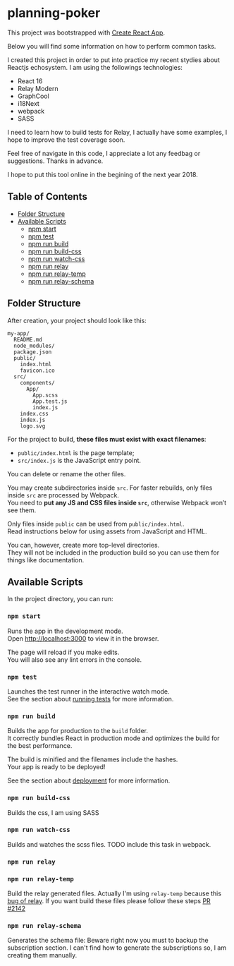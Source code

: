 # planning-poker

This project was bootstrapped with [Create React App](https://github.com/facebookincubator/create-react-app).

Below you will find some information on how to perform common tasks.<br>

I created this project in order to put into practice my recent stydies about Reactjs echosystem.
I am using the followings technologies:

- React 16
- Relay Modern
- GraphCool
- i18Next
- webpack
- SASS

I need to learn how to build tests for Relay, I actually have some examples, I hope to improve the test coverage soon.

Feel free of navigate in this code, I appreciate a lot any feedbag or suggestions. Thanks in advance.

I hope to put this tool online in the begining of the next year 2018.

## Table of Contents

- [Folder Structure](#folder-structure)
- [Available Scripts](#available-scripts)
  - [npm start](#npm-start)
  - [npm test](#npm-test)
  - [npm run build](#npm-run-build)
  - [npm run build-css](#npm-run-build-css)
  - [npm run watch-css](#npm-run-watch-css)
  - [npm run relay](#npm-run-relay)
  - [npm run relay-temp](#npm-run-relay-temp)
  - [npm run relay-schema](#npm-run-relay-schema)

## Folder Structure

After creation, your project should look like this:

```
my-app/
  README.md
  node_modules/
  package.json
  public/
    index.html
    favicon.ico
  src/
    components/
      App/
        App.scss
        App.test.js
        index.js
    index.css
    index.js
    logo.svg
```

For the project to build, **these files must exist with exact filenames**:

* `public/index.html` is the page template;
* `src/index.js` is the JavaScript entry point.

You can delete or rename the other files.

You may create subdirectories inside `src`. For faster rebuilds, only files inside `src` are processed by Webpack.<br>
You need to **put any JS and CSS files inside `src`**, otherwise Webpack won’t see them.

Only files inside `public` can be used from `public/index.html`.<br>
Read instructions below for using assets from JavaScript and HTML.

You can, however, create more top-level directories.<br>
They will not be included in the production build so you can use them for things like documentation.

## Available Scripts

In the project directory, you can run:

### `npm start`

Runs the app in the development mode.<br>
Open [http://localhost:3000](http://localhost:3000) to view it in the browser.

The page will reload if you make edits.<br>
You will also see any lint errors in the console.

### `npm test`

Launches the test runner in the interactive watch mode.<br>
See the section about [running tests](#running-tests) for more information.

### `npm run build`

Builds the app for production to the `build` folder.<br>
It correctly bundles React in production mode and optimizes the build for the best performance.

The build is minified and the filenames include the hashes.<br>
Your app is ready to be deployed!

See the section about [deployment](#deployment) for more information.

### `npm run build-css`

Builds the css, I am using SASS

### `npm run watch-css`

Builds and watches the scss files. TODO include this task in webpack.

### `npm run relay`
### `npm run relay-temp`

Build the relay generated files. Actually I'm using `relay-temp` because this [bug of relay](https://github.com/facebook/relay/issues/1740). If you want build these files please follow these steps [PR #2142](https://github.com/facebook/relay/pull/2142#issuecomment-345327113)

### `npm run relay-schema`

Generates the schema file: Beware right now you must to backup the subscription section. I can't find how to generate the subscriptions so, I am creating them manually.

